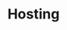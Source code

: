 ---
title: Hosting
slug: hosting
sections: Getting started, Web Hosting configuration, CMS, FTP and SSH, SSL, Databases, CloudDB, PHP, Optimise your website, Diagnostic, Automated tasks (CRON), Rewrite and authentication, Use cases
order: 02
---